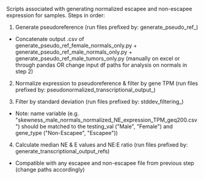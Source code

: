 Scripts associated with generating normalized escapee and non-escapee expression for samples. Steps in order:

1) Generate pseudoreference (run files prefixed by: generate_pseudo_ref_)
- Concatenate output .csv of generate_pseudo_ref_female_normals_only.py + generate_pseudo_ref_male_normals_only.py + generate_pseudo_ref_male_tumors_only.py (manually on excel or through pandas OR change input df paths for analysis on normals in step 2)

2) Normalize expression to pseudoreference & filter by gene TPM (run files prefixed by: pseudonormalized_transcriptional_output_)

3) Filter by standard deviation (run files prefixed by: stddev_filtering_)
- Note: name variable (e.g. "skewness_male_normals_normalized_NE_expression_TPM_geq200.csv") should be matched to the testing_val ("Male", "Female") and gene_type ("Non-Escapee", "Escapee"))

4) Calculate median NE & E values and NE:E ratio (run files prefixed by: generate_transcriptional_output_refs)
- Compatible with any escapee and non-escapee file from previous step (change paths accordingly)
